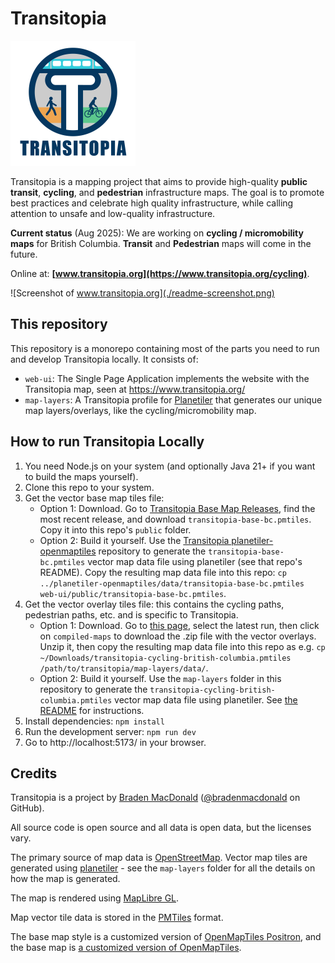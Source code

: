 # Transitopia

<img src="./web-ui/public/transitopia-logo.svg" alt="Transitopia Logo" height=200>

Transitopia is a mapping project that aims to provide high-quality **public transit**, **cycling**, and **pedestrian** infrastructure maps. The goal is to promote best practices and celebrate high quality infrastructure, while calling attention to unsafe and low-quality infrastructure.

**Current status** (Aug 2025): We are working on **cycling / micromobility maps** for British Columbia. **Transit** and **Pedestrian** maps will come in the future.

Online at: **[www.transitopia.org](https://www.transitopia.org/cycling)**.

![Screenshot of www.transitopia.org](./readme-screenshot.png)

## This repository

This repository is a monorepo containing most of the parts you need to run and develop Transitopia locally. It consists of:

* `web-ui`: The Single Page Application implements the website with the Transitopia map, seen at https://www.transitopia.org/
* `map-layers`: A Transitopia profile for [Planetiler](https://github.com/onthegomap/planetiler) that generates our unique map layers/overlays, like the cycling/micromobility map.

## How to run Transitopia Locally

1. You need Node.js on your system (and optionally Java 21+ if you want to build the maps yourself).
2. Clone this repo to your system.
3. Get the vector base map tiles file:
   - Option 1: Download. Go to [Transitopia Base Map Releases](https://github.com/transitopia/planetiler-openmaptiles/releases), find the most recent release, and download `transitopia-base-bc.pmtiles`. Copy it into this repo's `public` folder.
   - Option 2: Build it yourself. Use the [Transitopia planetiler-openmaptiles](https://github.com/transitopia/planetiler-openmaptiles) repository to generate the `transitopia-base-bc.pmtiles` vector map data file using planetiler (see that repo's README). Copy the resulting map data file into this repo: `cp ../planetiler-openmaptiles/data/transitopia-base-bc.pmtiles web-ui/public/transitopia-base-bc.pmtiles`.
4. Get the vector overlay tiles file: this contains the cycling paths, pedestrian paths, etc. and is specific to Transitopia.
   - Option 1: Download. Go to [this page](https://github.com/transitopia/transitopia/actions/workflows/build_cycling.yml?query=event%3Aschedule), select the latest run, then click on `compiled-maps` to download the .zip file with the vector overlays. Unzip it, then copy the resulting map data file into this repo as e.g. `cp ~/Downloads/transitopia-cycling-british-columbia.pmtiles /path/to/transitopia/map-layers/data/`.
   - Option 2: Build it yourself. Use the `map-layers` folder in this repository to generate the `transitopia-cycling-british-columbia.pmtiles` vector map data file using planetiler. See [the README](./map-layers/README.md) for instructions.
5. Install dependencies: `npm install`
6. Run the development server: `npm run dev`
7. Go to http://localhost:5173/ in your browser.

## Credits

Transitopia is a project by [Braden MacDonald](https://www.bradenmacdonald.com) ([@bradenmacdonald](https://github.com/bradenmacdonald) on GitHub).

All source code is open source and all data is open data, but the licenses vary.

The primary source of map data is [OpenStreetMap](https://www.openstreetmap.org/). Vector map tiles are generated using [planetiler](https://github.com/onthegomap/planetiler) - see the `map-layers` folder for all the details on how the map is generated.

The map is rendered using [MapLibre GL](https://maplibre.org/).

Map vector tile data is stored in the [PMTiles](https://github.com/protomaps/PMTiles) format.

The base map style is a customized version of [OpenMapTiles Positron](https://github.com/openmaptiles/positron-gl-style), and the base map is [a customized version of OpenMapTiles](https://github.com/transitopia/planetiler-openmaptiles).

